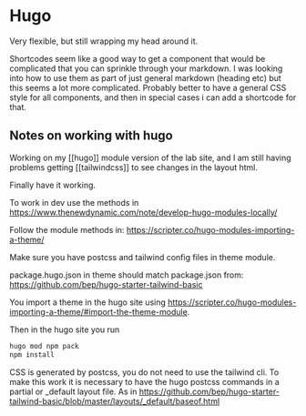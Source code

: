 # Hugo

Very flexible, but still wrapping my head around it.

Shortcodes seem like a good way to get a component that would be complicated that you can sprinkle through your markdown. I was looking into how to use them as part of just general markdown (heading etc) but this seems a lot more complicated. Probably better to have a general CSS style for all components, and then in special cases i can add a shortcode for that.

## Notes on working with hugo

Working on my [[hugo]] module version of the lab site, and I am still having problems getting [[tailwindcss]] to see changes in the layout html.

Finally have it working.

To work in dev use the methods in https://www.thenewdynamic.com/note/develop-hugo-modules-locally/

Follow the module methods in: https://scripter.co/hugo-modules-importing-a-theme/

Make sure you have postcss and tailwind config files in theme module.

package.hugo.json in theme should match package.json from: https://github.com/bep/hugo-starter-tailwind-basic

You import a theme in the hugo site using https://scripter.co/hugo-modules-importing-a-theme/#import-the-theme-module.

Then in the hugo site you run

```sh
hugo mod npm pack
npm install
```

CSS is generated by postcss, you do not need to use the tailwind cli. To make this work it is necessary to have the hugo postcss commands in a partial or \_default layout file. As in https://github.com/bep/hugo-starter-tailwind-basic/blob/master/layouts/_default/baseof.html
